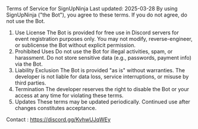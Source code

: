 Terms of Service for SignUpNinja
Last updated: 2025-03-28
By using SignUpNinja ("the Bot"), you agree to these terms. If you do not agree, do not use the Bot.
1. Use License
The Bot is provided for free use in Discord servers for event registration purposes only.
You may not modify, reverse-engineer, or sublicense the Bot without explicit permission.
2. Prohibited Uses
Do not use the Bot for illegal activities, spam, or harassment.
Do not store sensitive data (e.g., passwords, payment info) via the Bot.
3. Liability Exclusion
The Bot is provided "as is" without warranties. The developer is not liable for data loss, service interruptions, or misuse by third parties.
4. Termination
The developer reserves the right to disable the Bot or your access at any time for violating these terms.
5. Updates
These terms may be updated periodically. Continued use after changes constitutes acceptance.

Contact : https://discord.gg/KvhwUJqWEy 
